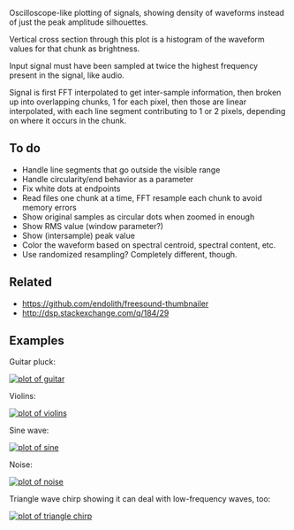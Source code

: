 Oscilloscope-like plotting of signals, showing density of waveforms instead 
of just the peak amplitude silhouettes.

Vertical cross section through this plot is a histogram of the waveform values 
for that chunk as brightness.

Input signal must have been sampled at twice the highest frequency present in
the signal, like audio.

Signal is first FFT interpolated to get inter-sample information, then broken
up into overlapping chunks, 1 for each pixel, then those are linear
interpolated, with each line segment contributing to 1 or 2 pixels, depending
on where it occurs in the chunk.

To do
-----

- Handle line segments that go outside the visible range
- Handle circularity/end behavior as a parameter
 - Fix white dots at endpoints
- Read files one chunk at a time, FFT resample each chunk to avoid memory errors
- Show original samples as circular dots when zoomed in enough
- Show RMS value (window parameter?)
- Show (intersample) peak value
- Color the waveform based on spectral centroid, spectral content, etc.
- Use randomized resampling?  Completely different, though.

Related
-------

- https://github.com/endolith/freesound-thumbnailer  
- http://dsp.stackexchange.com/q/184/29

Examples
--------

Guitar pluck:

[![plot of guitar](https://farm1.staticflickr.com/306/19701397555_58444c1ee0_z.jpg)](https://flic.kr/p/w1WP7c)

Violins:

[![plot of violins](https://c1.staticflickr.com/5/4741/39004191465_3a6908f435_z.jpg)](https://flic.kr/p/22qEFeK)

Sine wave:

[![plot of sine](https://farm1.staticflickr.com/417/19201290270_a91a64774e_z.jpg)](https://flic.kr/p/vfKCCN)

Noise:

[![plot of noise](https://c1.staticflickr.com/1/395/19112954693_bc4a597098_z.jpg)](https://flic.kr/p/v7WTxB)

Triangle wave chirp showing it can deal with low-frequency waves, too:

[![plot of triangle chirp](https://live.staticflickr.com/427/19078876704_5380c50eda_z.jpg)](https://flic.kr/p/v4Wem5)
